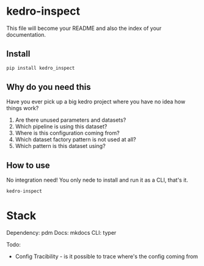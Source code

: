 # kedro-inspect

<!-- WARNING: THIS FILE WAS AUTOGENERATED! DO NOT EDIT! -->

This file will become your README and also the index of your
documentation.

## Install

``` sh
pip install kedro_inspect
```

## Why do you need this
Have you ever pick up a big kedro project where you have no idea how things work?
1. Are there unused parameters and datasets?
2. Which pipeline is using this dataset?
3. Where is this configuration coming from?
4. Which dataset factory pattern is not used at all?
5. Which pattern is this dataset using?

## How to use
No integration need! You only nede to install and run it as a CLI, that's it.


``` python
kedro-inspect
```

# Stack
Dependency: pdm
Docs: mkdocs
CLI: typer

Todo:
- Config Tracibility - is it possible to trace where's the config coming from